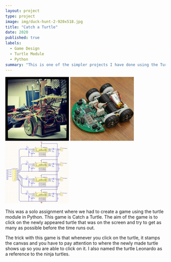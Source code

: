 ```yaml
---
layout: project
type: project
image: img/duck-hunt-2-920x518.jpg
title: "Catch a Turtle"
date: 2020
published: true
labels:
  - Game Design
  - Turtle Module
  - Python
summary: "This is one of the simpler projects I have done using the Turtle Module."
---
```



<div class="text-center p-4">
  <img width="200px" src="../img/micromouse/micromouse-robot.png" class="img-thumbnail" >
  <img width="200px" src="../img/micromouse/micromouse-robot-2.jpg" class="img-thumbnail" >
  <img width="200px" src="../img/micromouse/micromouse-circuit.png" class="img-thumbnail" >
</div>


This was a solo assignment where we had to create a game using the turtle module in Python. This game is Catch a Turtle. The aim of the game is to click on the newly appeared turtle that was on the screen and try to get as many as possible before the time runs out. 

The trick with this game is that whenever you click on the turtle, it stamps the canvas and you have to pay attention to where the newly made turtle shows up so you are able to click on it. I also named the turtle Leonardo as a reference to the ninja turtles. 

